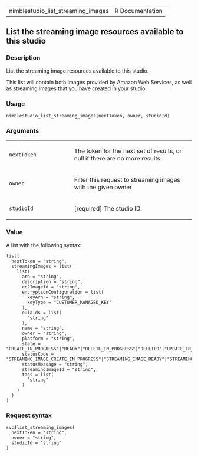 <table style="width: 100%;">
<tbody>
<tr class="odd">
<td>nimblestudio_list_streaming_images</td>
<td style="text-align: right;">R Documentation</td>
</tr>
</tbody>
</table>

## List the streaming image resources available to this studio

### Description

List the streaming image resources available to this studio.

This list will contain both images provided by Amazon Web Services, as
well as streaming images that you have created in your studio.

### Usage

    nimblestudio_list_streaming_images(nextToken, owner, studioId)

### Arguments

<table>
<colgroup>
<col style="width: 35%" />
<col style="width: 65%" />
</colgroup>
<tbody>
<tr class="odd">
<td><code
id="nimblestudio_list_streaming_images_:_nextToken">nextToken</code></td>
<td><p>The token for the next set of results, or null if there are no
more results.</p></td>
</tr>
<tr class="even">
<td><code
id="nimblestudio_list_streaming_images_:_owner">owner</code></td>
<td><p>Filter this request to streaming images with the given
owner</p></td>
</tr>
<tr class="odd">
<td><code
id="nimblestudio_list_streaming_images_:_studioId">studioId</code></td>
<td><p>[required] The studio ID.</p></td>
</tr>
</tbody>
</table>

### Value

A list with the following syntax:

    list(
      nextToken = "string",
      streamingImages = list(
        list(
          arn = "string",
          description = "string",
          ec2ImageId = "string",
          encryptionConfiguration = list(
            keyArn = "string",
            keyType = "CUSTOMER_MANAGED_KEY"
          ),
          eulaIds = list(
            "string"
          ),
          name = "string",
          owner = "string",
          platform = "string",
          state = "CREATE_IN_PROGRESS"|"READY"|"DELETE_IN_PROGRESS"|"DELETED"|"UPDATE_IN_PROGRESS"|"UPDATE_FAILED"|"CREATE_FAILED"|"DELETE_FAILED",
          statusCode = "STREAMING_IMAGE_CREATE_IN_PROGRESS"|"STREAMING_IMAGE_READY"|"STREAMING_IMAGE_DELETE_IN_PROGRESS"|"STREAMING_IMAGE_DELETED"|"STREAMING_IMAGE_UPDATE_IN_PROGRESS"|"INTERNAL_ERROR"|"ACCESS_DENIED",
          statusMessage = "string",
          streamingImageId = "string",
          tags = list(
            "string"
          )
        )
      )
    )

### Request syntax

    svc$list_streaming_images(
      nextToken = "string",
      owner = "string",
      studioId = "string"
    )
